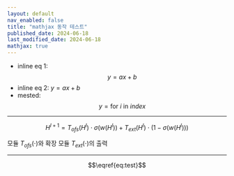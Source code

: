 ```yaml
---
layout: default
nav_enabled: false
title: "mathjax 동작 테스트"
published_date: 2024-06-18
last_modified_date: 2024-06-18
mathjax: true
---
```


- inline eq 1: $$y = ax + b$$
- inline eq 2: $y = ax+b$
- mested: $$y = \text{for $i$ in $index$}$$

---

$$
H^{l+1} = T_{ofs}(H^l) \cdot \sigma(w(H^l))+T_{ext}(H^l)\cdot(1-\sigma(w(H^l)))
$$

모듈 $T_{ofs}(\cdot)$와 확장 모듈 $T_{ext}(\cdot)$의 출력

---

$$\eqref{eq:test}$$
